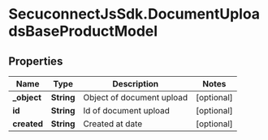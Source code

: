 # SecuconnectJsSdk.DocumentUploadsBaseProductModel

## Properties
Name | Type | Description | Notes
------------ | ------------- | ------------- | -------------
**_object** | **String** | Object of document upload | [optional] 
**id** | **String** | Id of document upload | [optional] 
**created** | **String** | Created at date | [optional] 


